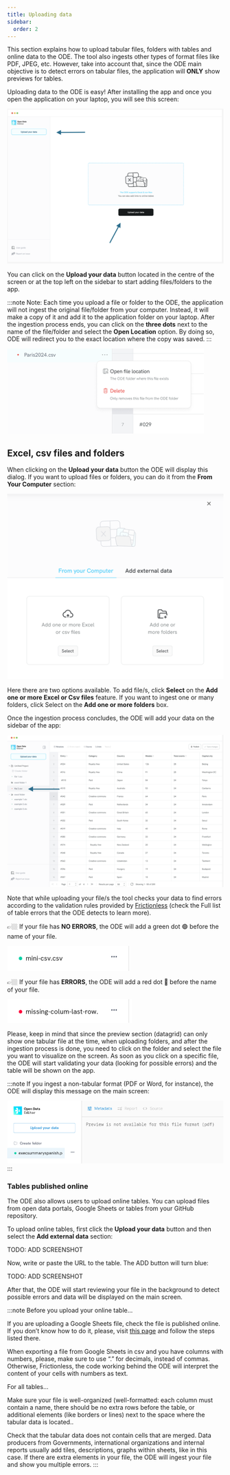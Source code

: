 ```yaml
---
title: Uploading data
sidebar:
  order: 2
---
```


This section explains how to upload tabular files, folders with tables and online data to the ODE. The tool also ingests other types of format files like PDF, JPEG, etc. However, take into account that, since the ODE main objective is to detect errors on tabular files, the application will **ONLY** show previews for tables.

Uploading data to the ODE is easy! After installing the app and once you open the application on your laptop, you will see this screen:

![Uploading data](./assets/uploading-data/uploading-data.png)

You can click on the **Upload your data** button located in the centre of the screen or at the top left on the sidebar to start adding files/folders to the app.

:::note
Note: Each time you upload a file or folder to the ODE, the application will not ingest the original file/folder from your computer. Instead, it will make a copy of it and add it to the application folder on your laptop. After the ingestion process ends, you can click on the **three dots** next to the name of the file/folder and select the **Open Location** option. By doing so, ODE will redirect you to the exact location where the copy was saved.
:::

![Open file location](./assets/uploading-data/open-location.png)

## Excel, csv files and folders

When clicking on the **Upload your data** button the ODE will display this dialog. If you want to upload files or folders, you can do it from the **From Your Computer** section:

![Upload files from your computer](./assets/uploading-data/uploading-data-1.png)

Here there are two options available. To add file/s, click **Select** on the **Add one or more Excel or Csv files** feature. If you want to ingest one or many folders, click Select on the **Add one or more folders** box.

Once the ingestion process concludes, the ODE will add your data on the sidebar of the app:

![Uploading data sidebar](./assets/uploading-data/uploading-data-sidebar.png)

Note that while uploading your file/s the tool checks your data to find errors according to the validation rules provided by [Frictionless](https://framework.frictionlessdata.io/) (check the Full list of table errors that the ODE detects to learn more).

👉🏼 If your file has **NO ERRORS**, the ODE will add a green dot 🟢 before the name of your file.

![Green dot on file navigator](./assets/uploading-data/green-dot.png)

👉🏼 If your file has **ERRORS**, the ODE will add a red dot 🔴 before the name of your file.

![Red dot on file navigator](./assets/uploading-data/red-dot.png)

Please, keep in mind that since the preview section (datagrid) can only show one tabular file at the time, when uploading folders, and after the ingestion process is done, you need to click on the folder and select the file you want to visualize on the screen. As soon as you click on a specific file, the ODE will start validating your data (looking for possible errors) and the table will be shown on the app.

:::note
If you ingest a non-tabular format (PDF or Word, for instance), the ODE will display this message on the main screen:

![Not supported file](./assets/uploading-data/not-supported-file.png)
:::

### Tables published online

The ODE also allows users to upload online tables. You can upload files from open data portals, Google Sheets or tables from your GitHub repository.

To upload online tables, first click the **Upload your data** button and then select the **Add external data** section:

TODO: ADD SCREENSHOT

Now, write or paste the URL to the table. The ADD button will turn blue:

TODO: ADD SCREENSHOT

After that, the ODE will start reviewing your file in the background to detect possible errors and data will be displayed on the main screen.

:::note
Before you upload your online table…

If you are uploading a Google Sheets file, check the file is published online. If you don’t know how to do it, please, visit [this page](https://support.google.com/docs/answer/183965?hl=en&co=GENIE.Platform%3DDesktop) and follow the steps listed there.

When exporting a file from Google Sheets in csv and you have columns with numbers, please, make sure to use “.” for decimals, instead of  commas. Otherwise, Frictionless, the code working behind the ODE will interpret the content of your cells with numbers as text.

For all tables…

Make sure your file is well-organized (well-formatted: each column must contain a name, there should be no extra rows before the table, or additional elements (like borders or lines) next to the space where the tabular data is located..

Check that the tabular data does not contain cells that are merged. Data producers from Governments, international organizations and internal reports usually add tiles,  descriptions, graphs within sheets, like in this case. If there are extra elements in your file, the ODE will ingest your file and show you multiple errors.
:::

